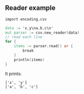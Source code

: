 ## Reader example

```v
import encoding.csv

data := 'x,y\na,b,c\n'
mut parser := csv.new_reader(data)
// read each line
for {
	items := parser.read() or {
		break
	}
	println(items)
}
```

It prints:
```
['x', 'y']
['a', 'b', 'c']
```
